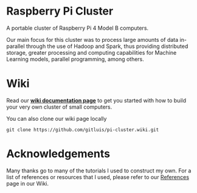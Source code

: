 # Raspberry Pi Cluster

A portable cluster of Raspberry Pi 4 Model B computers.

Our main focus for this cluster was to process large amounts of data in-parallel through the use of Hadoop and Spark, thus providing distributed storage, greater processing and computing capabilities for Machine Learning models, parallel programming, among others.

# Wiki

Read our [**wiki documentation page**](https://github.com/gitluis/pi-cluster/wiki) to get you started with how to build your very own cluster of small computers.

You can also clone our wiki page locally
```cli
git clone https://github.com/gitluis/pi-cluster.wiki.git
```

# Acknowledgements

Many thanks go to many of the tutorials I used to construct my own. For a list of references or resources that I used, please refer to our [References](https://github.com/gitluis/pi-cluster/wiki/References) page in our Wiki.

